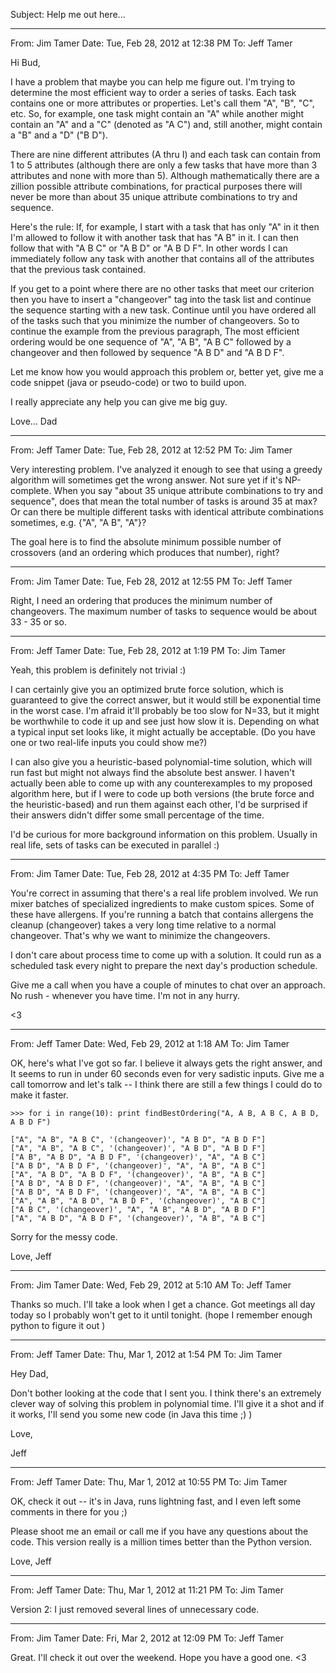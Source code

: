 Subject: Help me out here...

----------
From: Jim Tamer
Date: Tue, Feb 28, 2012 at 12:38 PM
To: Jeff Tamer

Hi Bud,

I have a problem that maybe you can help me figure out.  I'm trying to determine the most efficient way to order a series of tasks.  Each task contains one or more attributes or properties.  Let's call them "A", "B", "C", etc.  So, for example, one task might contain an "A" while another might contain an "A" and a "C" (denoted as "A C") and, still another, might contain a "B" and a "D" ("B D"). 

There are nine different attributes (A thru I) and each task can contain from 1 to 5 attributes (although there are only a few tasks that have more than 3 attributes and none with more than 5).  Although mathematically there are a zillion possible attribute combinations, for practical purposes there will never be more than about 35 unique attribute combinations to try and sequence. 

Here's the rule:  If, for example, I start with a task that has only "A" in it then I'm allowed to follow it with another task that has "A B" in it.  I can then follow that with "A B C" or "A B D" or "A B D F".  In other words I can immediately follow any task with another that contains all of the attributes that the previous task contained.

If you get to a point where there are no other tasks that meet our criterion then you have to insert a "changeover" tag into the task list and continue the sequence starting with a new task.  Continue until you have ordered all of the tasks such that you minimize the number of changeovers.  So to continue the example from the previous paragraph, The most efficient ordering would be one sequence of "A", "A B", "A B C" followed by a changeover and then followed by sequence "A B D" and "A B D F". 

Let me know how you would approach this problem or, better yet, give me a code snippet (java or pseudo-code) or two to build upon. 

I really appreciate any help you can give me big guy.

Love... Dad

----------
From: Jeff Tamer
Date: Tue, Feb 28, 2012 at 12:52 PM
To: Jim Tamer

Very interesting problem. I've analyzed it enough to see that using a greedy algorithm will sometimes get the wrong answer. Not sure yet if it's NP-complete. When you say "about 35 unique attribute combinations to try and sequence", does that mean the total number of tasks is around 35 at max? Or can there be multiple different tasks with identical attribute combinations sometimes, e.g. {"A", "A B", "A"}?

The goal here is to find the absolute minimum possible number of crossovers (and an ordering which produces that number), right?

----------
From: Jim Tamer
Date: Tue, Feb 28, 2012 at 12:55 PM
To: Jeff Tamer

Right, I need an ordering that produces the minimum number of changeovers.  The maximum number of tasks to sequence would be about 33 - 35 or so.

----------
From: Jeff Tamer
Date: Tue, Feb 28, 2012 at 1:19 PM
To: Jim Tamer

Yeah, this problem is definitely not trivial :)

I can certainly give you an optimized brute force solution, which is guaranteed to give the correct answer, but it would still be exponential time in the worst case. I'm afraid it'll probably be too slow for N=33, but it might be worthwhile to code it up and see just how slow it is. Depending on what a typical input set looks like, it might actually be acceptable. (Do you have one or two real-life inputs you could show me?)

I can also give you a heuristic-based polynomial-time solution, which will run fast but might not always find the absolute best answer. I haven't actually been able to come up with any counterexamples to my proposed algorithm here, but if I were to code up both versions (the brute force and the heuristic-based) and run them against each other, I'd be surprised if their answers didn't differ some small percentage of the time.

I'd be curious for more background information on this problem. Usually in real life, sets of tasks can be executed in parallel :)

----------
From: Jim Tamer
Date: Tue, Feb 28, 2012 at 4:35 PM
To: Jeff Tamer

You're correct in assuming  that there's a real life problem involved.  We run mixer batches of specialized ingredients to make custom spices.  Some of these have allergens.  If you're running a batch that contains allergens the cleanup (changeover) takes a very long time relative to a normal changeover.  That's why we want to minimize the changeovers.  

I don't care about process time to come up with a solution.  It could run as a scheduled task every night to prepare the next day's production schedule.

Give me a call when you have a couple of minutes to chat over an approach.  No rush - whenever you have time.  I'm  not in any hurry.

<3

----------
From: Jeff Tamer
Date: Wed, Feb 29, 2012 at 1:18 AM
To: Jim Tamer

OK, here's what I've got so far. I believe it always gets the right answer, and It seems to run in under 60 seconds even for very sadistic inputs. Give me a call tomorrow and let's talk -- I think there are still a few things I could do to make it faster.

```
>>> for i in range(10): print findBestOrdering("A, A B, A B C, A B D, A B D F")

["A", "A B", "A B C", '(changeover)', "A B D", "A B D F"]
["A", "A B", "A B C", '(changeover)', "A B D", "A B D F"]
["A B", "A B D", "A B D F", '(changeover)', "A", "A B C"]
["A B D", "A B D F", '(changeover)', "A", "A B", "A B C"]
["A", "A B D", "A B D F", '(changeover)', "A B", "A B C"]
["A B D", "A B D F", '(changeover)', "A", "A B", "A B C"]
["A B D", "A B D F", '(changeover)', "A", "A B", "A B C"]
["A", "A B", "A B D", "A B D F", '(changeover)', "A B C"]
["A B C", '(changeover)', "A", "A B", "A B D", "A B D F"]
["A", "A B D", "A B D F", '(changeover)', "A B", "A B C"]
```

Sorry for the messy code.

Love,
Jeff

----------
From: Jim Tamer
Date: Wed, Feb 29, 2012 at 5:10 AM
To: Jeff Tamer

Thanks so much.  I'll take a look when I get a chance.  Got meetings all day today so I probably won't get to it until tonight.  (hope I remember enough python to figure it out )  

----------
From: Jeff Tamer
Date: Thu, Mar 1, 2012 at 1:54 PM
To: Jim Tamer

Hey Dad,

Don't bother looking at the code that I sent you. I think there's an extremely clever way of solving this problem in polynomial time. I'll give it a shot and if it works, I'll send you some new code (in Java this time ;) )

Love,

Jeff

----------
From: Jeff Tamer
Date: Thu, Mar 1, 2012 at 10:55 PM
To: Jim Tamer

OK, check it out -- it's in Java, runs lightning fast, and I even left some comments in there for you ;)

Please shoot me an email or call me if you have any questions about the code. This version really is a million times better than the Python version.

Love,
Jeff

----------
From: Jeff Tamer
Date: Thu, Mar 1, 2012 at 11:21 PM
To: Jim Tamer

Version 2: I just removed several lines of unnecessary code.

----------
From: Jim Tamer
Date: Fri, Mar 2, 2012 at 12:09 PM
To: Jeff Tamer

Great.  I'll check it out over the weekend. Hope you have a good one. <3
